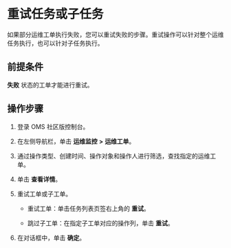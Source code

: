 # 重试任务或子任务

如果部分运维工单执行失败，您可以重试失败的步骤。重试操作可以针对整个运维任务执行，也可以针对子任务执行。

## 前提条件

**失败** 状态的工单才能进行重试。

## 操作步骤

1. 登录 OMS 社区版控制台。

2. 在左侧导航栏，单击 **运维监控** **\>** **运维工单**。

3. 通过操作类型、创建时间、操作对象和操作人进行筛选，查找指定的运维工单。

4. 单击 **查看详情**。

5. 重试工单或子工单。

   * 重试工单：单击任务列表页签右上角的 **重试**。
   
   * 跳过子工单：在指定子工单对应的操作列，单击 **重试**。

6. 在对话框中，单击 **确定**。